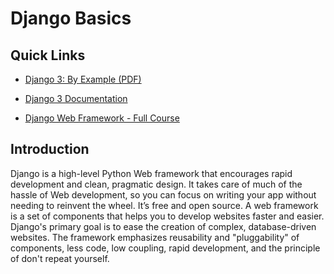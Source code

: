 # Django Basics

## Quick Links  

* [Django 3: By Example (PDF)](https://nicklyss.com/wp-content/uploads/2020/09/Django-3-By-Example.pdf)

* [Django 3 Documentation](https://docs.djangoproject.com/en/3.1/)

* [Django Web Framework - Full Course](https://www.youtube.com/watch?v=F5mRW0jo-U4)

## Introduction  

Django is a high-level Python Web framework that encourages rapid development and clean, pragmatic design.  It takes care of much of the hassle of Web development, so you can focus on writing your app without needing to reinvent the wheel. It’s free and open source.  A web framework is a set of components that helps you to develop websites faster and easier.  Django's primary goal is to ease the creation of complex, database-driven websites. The framework emphasizes reusability and "pluggability" of components, less code, low coupling, rapid development, and the principle of don't repeat yourself.